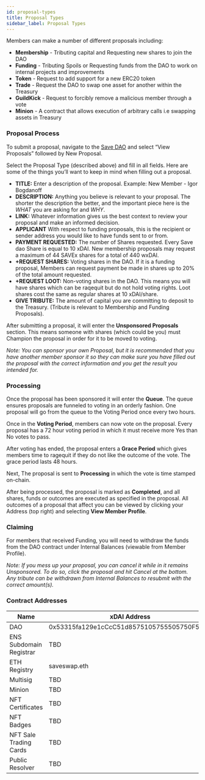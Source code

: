 ```yaml
---
id: proposal-types
title: Proposal Types
sidebar_label: Proposal Types
---
```


Members can make a number of different proposals including:

-   **Membership** - Tributing capital and Requesting new shares to join the DAO
-   **Funding** - Tributing Spoils or Requesting funds from the DAO to work on internal projects and improvements
-   **Token** -  Request to add support for a new ERC20 token
-   **Trade**  - Request the DAO to swap one asset for another within the Treasury
-   **GuildKick** - Request to forcibly remove a malicious member through a vote
-   **Minion** - A contract that allows execution of arbitrary calls i.e swapping assets in Treasury


### Proposal Process

To submit a proposal, navigate to the [Save DAO](https://app.daohaus.club/dao/0x64/0x48cf4a3c08603f196be531ee1558b6aa641733c7) and select “View Proposals” followed by New Proposal.

Select the Proposal Type (described above) and fill in all fields. Here are some of the things you’ll want to keep in mind when filling out a proposal.

-   **TITLE:** Enter a description of the proposal. Example: New Member - Igor Bogdanoff
-   **DESCRIPTION:** Anything you believe is relevant to your proposal. The shorter the description the better, and the important piece here is the _WHAT_ you are asking for and _WHY_.
-   **LINK:** Whatever information gives us the best context to review your proposal and make an informed decision.
-   **APPLICANT** With respect to funding proposals, this is the recipient or sender address you would like to have funds sent to or from.  
-   **PAYMENT REQUESTED:** The number of Shares requested. Every Save dao Share is equal to 10 xDAI. New membership proposals may request a maximum of 44 SAVEx shares for a total of 440 wxDAI.
-   **+REQUEST SHARES:** Voting shares in the DAO. If it is a funding proposal, Members can request payment be made in shares up to 20% of the total amount requested.
-   **+REQUEST LOOT:** Non-voting shares in the DAO. This means you will have shares which can be raqequit but do not hold voting rights. Loot shares cost the same as regular shares at 10 xDAI/share.
-   **GIVE TRIBUTE:** The amount of capital you are committing to deposit to the Treasury. (Tribute is relevant to Membership and Funding Proposals).

After submitting a proposal, it will enter the **Unsponsored Proposals** section. This means someone with shares (which could be you) must Champion the proposal in order for it to be moved to voting.

*Note: You can sponsor your own Proposal, but it is recommended that you have another member sponsor it so they can make sure you have filled out the proposal with the correct information and you get the result you intended for.*

### Processing 
Once the proposal has been sponsored it will enter the **Queue**. The queue ensures proposals are funneled to voting in an orderly fashion. One proposal will go from the queue to the Voting Period once every two hours.

Once in the **Voting Period**, members can now vote on the proposal. Every proposal has a 72 hour voting period in which it must receive more Yes than No votes to pass.

After voting has ended, the proposal enters a **Grace Period** which gives members time to ragequit if they do not like the outcome of the vote. The grace period lasts 48 hours.

Next, The proposal is sent to **Processing** in which the vote is time stamped on-chain.

After being processed, the proposal is marked as **Completed**, and all shares, funds or outcomes are executed as specified in the proposal. All outcomes of a proposal that affect you can be viewed by clicking your Address (top right) and selecting **View Member Profile**.

### Claiming

For members that received Funding, you will need to withdraw the funds from the DAO contract under Internal Balances (viewable from Member Profile).

_Note: If you mess up your proposal, you can cancel it while in it remains Unsponsored. To do so, click the proposal and hit Cancel at the bottom. Any tribute can be withdrawn from Internal Balances to resubmit with the correct amount(s)._



### Contract Addresses

| Name                    | xDAI Address                               | Mainnet Address (deprecated)               |
| ----------------------- | ------------------------------------------ | ------------------------------------------ |
| DAO                     | 0x53315fa129e1cCcC51d8575105755505750F5A38 | 0x48cf4a3c08603f196be531ee1558b6aa641733c7 |
| ENS Subdomain Registrar | TBD                                        | 0x5Cb634C351A03FF2BfB59C73dB8B429FFdFBbB62 |
| ETH Registry            | saveswap.eth                               | 0x53315fa129e1cCcC51d8575105755505750F5A38 |
| Multisig                | TBD                                        | 0x3C3692681cD1c0F42FA68A2521719Cc24CEc3AF3 |
| Minion                  | TBD                                        | 0x17405148473E521b62cBCf8eBd929E8A30C4D3aA |
| NFT Certificates        | TBD                                        | 0x7b408ad9019c20c5a1222Bf7f7e58A6Fa00A086a |
| NFT Badges              | TBD                                        | 0xAA65E7c8BBf3F2C6d2d8634Fc830F050a55BBbF9 |
| NFT Sale Trading Cards  | TBD                                        | 0x3480a5E2E8A381F200F2e547f5aE6c3042e67449 |
| Public Resolver         | TBD                                        | 0xDaaF96c344f63131acadD0Ea35170E7892d3dfBA |
